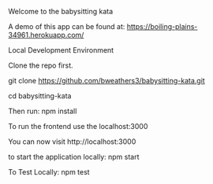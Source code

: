 Welcome to the babysitting kata

A demo of this app can be found at:
https://boiling-plains-34961.herokuapp.com/



Local Development Environment

Clone the repo first.

git clone https://github.com/bweathers3/babysitting-kata.git

cd babysitting-kata

Then run: npm install



To run the frontend use the localhost:3000

You can now visit http://localhost:3000

to start the application locally: npm start



To Test Locally: npm test
